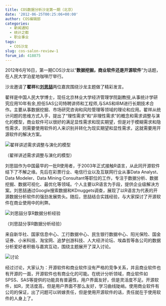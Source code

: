 ```yaml
---
title: COS数据分析沙龙第一期（北京）
date: '2012-06-25T00:25:06+00:00'
author: COS编辑部
categories:
  - 新闻通知
  - 统计之都
  - 职业事业
tags:
  - COS沙龙
slug: cos-salon-review-1
forum_id: 418875
---
```


2012年6月16日，第一期COS沙龙以“**数据挖掘，商业软件还是开源软件**”为话题，在人民大学泊星地咖啡厅举行。

沙龙邀请了**翟祥**和[**刘思喆**](www.bjt.name)两位嘉宾围绕沙龙主题做了精彩发言。

翟祥是中国人民大学博士，现任北京林业大学经济管理学院副教授,从事统计学研究应用10年有余,担任SAS公司特聘讲师和工程师,与SAS和IBM进行长期技术合作。主要从事数据挖掘、市场研究咨询和风险管理等领域的理论和应用。翟祥从统计问题的思维方式入手，提出了“理性需求”和“非理性需求”的概念和需求调整与演化的模型，商业软件可以很好的满足显性需求和现实期望，但是对于模糊需求和隐性需求，则需要使用软件的人来识别并转化为现实期望和显性需求，这就需要用开源软件的解决方案。<!--more-->

![翟祥讲述需求调整与演化的模型](https://uploads.cosx.org/2012/06/salon1.jpg)

  （翟祥讲述需求调整与演化的模型）

刘思喆作为中国最早的一批R使用者，于2003年正式接触R语言，从此同开源软件结下了不解之缘。先后在彩票行业、电信行业以及互联网行业从事Data Analyst、Data Modeler、Data Mining Consultant等职位的工作，专注于数据分析、数据挖掘、数据可视化、最优化等领域。个人主要以R语言为手段，提供企业级解决方案。刘思喆通过Google搜索数据和KDnuggets调查，展现了以R语言为代表的开源数据分析软件的强劲发展势头。随后，思喆结合实践经验，与大家探讨了开源软件在商业使用中的利弊。

![刘思喆分享R数据分析经验](https://uploads.cosx.org/2012/06/salon2.jpg)

  （刘思喆分享R数据分析经验）

来自新华社、国家信息中心、工行数据中心、民生银行数据中心、阳光保险、国金证券、小米科技、淘宝网、追梦创游科技、人大经济论坛、埃森哲等各公司的数据分析爱好者积极与嘉宾互动，围绕主题展开了深入讨论。

![讨论](https://uploads.cosx.org/2012/06/salon3.jpg)

经过讨论，大家认为：开源软件和商业软件没有严格的竞争关系，并且商业软件也有开源的一面，开源软件也有商业化的可能。在统计分析领域，商业软件如SPSS、SAS等提供的功能具有普遍性，用户界面友好，但是灵活度不足。开源软件，如R，灵活度高，但是用户界面不那么友好，学习曲线陡峭。使用商业软件有公司的保证，出了问题可以转嫁责任，但是使用开源软件的话，责任就在于使用软件的人身上了。
